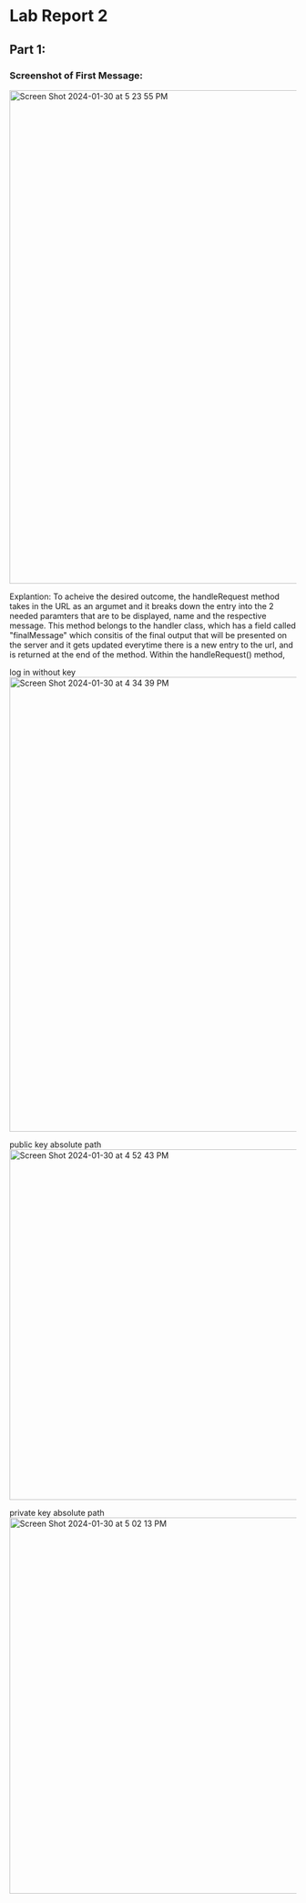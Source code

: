 # Lab Report 2

## Part 1:
### Screenshot of First Message:
<img width="867" alt="Screen Shot 2024-01-30 at 5 23 55 PM" src="https://github.com/niktion9/cse15l-lab-reports/assets/150311091/d4129384-f24f-46c4-bb0d-4aba38ad177f"/>

Explantion: To acheive the desired outcome, the handleRequest method takes in the URL as an argumet and it breaks down the entry into the 2 needed paramters that are to be displayed, name and the respective message. This method belongs to the handler class, which has a field called "finalMessage" which consitis of the final output that will be presented on the server and it gets updated everytime there is a new entry to the url, and is returned at the end of the method. Within the handleRequest() method, 


log in without key
<img width="799" alt="Screen Shot 2024-01-30 at 4 34 39 PM" src="https://github.com/niktion9/cse15l-lab-reports/assets/150311091/ae85f74d-1717-4a58-9185-5f791496c5a7"/>

public key absolute path
<img width="616" alt="Screen Shot 2024-01-30 at 4 52 43 PM" src="https://github.com/niktion9/cse15l-lab-reports/assets/150311091/bf4caa74-1ce6-49c1-b632-c606d602621c"/>

private key absolute path
<img width="661" alt="Screen Shot 2024-01-30 at 5 02 13 PM" src="https://github.com/niktion9/cse15l-lab-reports/assets/150311091/175da808-1f66-4fdb-9db4-9e0dd7628777"/>

